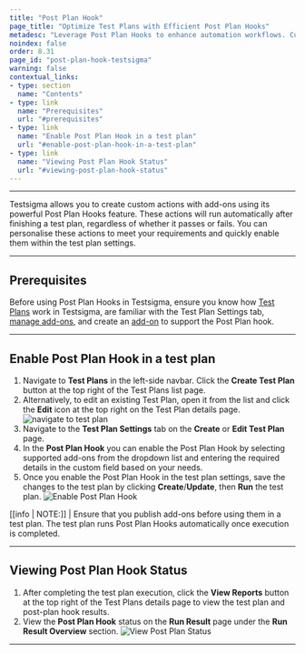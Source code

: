 ```yaml
---
title: "Post Plan Hook"
page_title: "Optimize Test Plans with Efficient Post Plan Hooks"
metadesc: "Leverage Post Plan Hooks to enhance automation workflows. Customise actions after test plan execution. Boost efficiency seamlessly with robust automation tools."
noindex: false
order: 8.31
page_id: "post-plan-hook-testsigma"
warning: false
contextual_links:
- type: section
  name: "Contents" 
- type: link
  name: "Prerequisites"
  url: "#prerequisites"
- type: link
  name: "Enable Post Plan Hook in a test plan"
  url: "#enable-post-plan-hook-in-a-test-plan"
- type: link
  name: "Viewing Post Plan Hook Status"
  url: "#viewing-post-plan-hook-status"
---
```


---

Testsigma allows you to create custom actions with add-ons using its powerful Post Plan Hooks feature. These actions will run automatically after finishing a test plan, regardless of whether it passes or fails. You can personalise these actions to meet your requirements and quickly enable them within the test plan settings.

---

## **Prerequisites**

Before using Post Plan Hooks in Testsigma, ensure you know how [Test Plans](https://testsigma.com/docs/test-management/test-plans/overview/) work in Testsigma, are familiar with the Test Plan Settings tab, [manage add-ons](https://testsigma.com/docs/addons/create/), and create an [add-on](https://testsigma.com/docs/addons/create-a-post-plan-hook-add-on/) to support the Post Plan hook.

---

## **Enable Post Plan Hook in a test plan** 

1. Navigate to **Test Plans** in the left-side navbar. Click the **Create Test Plan** button at the top right of the Test Plans list page.
2. Alternatively, to edit an existing Test Plan, open it from the list and click the **Edit** icon at the top right on the Test Plan details page. ![navigate to test plan](https://s3.amazonaws.com/static-docs.testsigma.com/new_images/projects/applications/posthook_ctp.png)
3. Navigate to the **Test Plan Settings** tab on the **Create** or **Edit Test Plan** page.
4. In the **Post Plan Hook** you can enable the Post Plan Hook by selecting supported add-ons from the dropdown list and entering the required details in the custom field based on your needs.
5. Once you enable the Post Plan Hook in the test plan settings, save the changes to the test plan by clicking **Create**/**Update**, then **Run** the test plan. ![Enable Post Plan Hook](https://s3.amazonaws.com/static-docs.testsigma.com/new_images/projects/applications/enable_postplanhook.gif)

[[info | NOTE:]]
| Ensure that you publish add-ons before using them in a test plan. The test plan runs Post Plan Hooks automatically once execution is completed.

---

## **Viewing Post Plan Hook Status**

1. After completing the test plan execution, click the **View Reports** button at the top right of the Test Plans details page to view the test plan and post-plan hook results.
2. View the **Post Plan Hook** status on the **Run Result** page under the **Run Result Overview** section. ![View Post Plan Status](https://s3.amazonaws.com/static-docs.testsigma.com/new_images/projects/applications/viewhook_status.gif)

---
